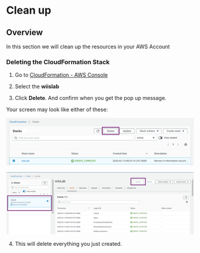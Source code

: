 # Clean up

## Overview
In this section we will clean up the resources in your AWS Account

### Deleting the CloudFormation Stack

1. Go to [CloudFormation - AWS Console](http://console.aws.amazon.com/cloudformation)

2. Select the **wiislab**

3. Click **Delete**. And confirm when you get the pop up message.

Your screen may look like either of these:

![](https://github.com/marykay25/women-in-security/blob/master/images/Clean_up1.png)

![](https://github.com/marykay25/women-in-security/blob/master/images/delete2.png)

4. This will delete everything you just created.
